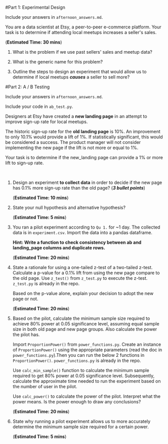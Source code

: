 #Part 1: Experimental Design

Include your answers in ``afternoon_answers.md``.

You are a data scientist at Etsy, a peer-to-peer e-commerce platform.
Your task is to determine if attending local meetups increases a seller's sales.

(**Estimated Time: 30 mins**)

1. What is the problem if we use past sellers' sales and meetup data?

2. What is the generic name for this problem?

3. Outline the steps to design an experiment that would allow us to
determine if local meetups _**causes**_ a seller to sell more?


#Part 2: A / B Testing

Include your answers in ``afternoon_answers.md``.

Include your code in ``ab_test.py``.

Designers at Etsy have created a **new landing page** in an attempt to
improve sign-up rate for local meetups.

The historic sign-up rate for the **old landing page** is 10%.
An improvement to only 10.1% would provide a lift of 1%.
If statistically significant, this would be considered a success.
The product manager will not consider implementing the new page if
the lift is not more or equal to 1%.

Your task is to determine if the new_landing page can provide a 1% or more
lift to sign-up rate.

<br>

1. Design an experiment **to collect data** in order to decide if the new page
   has 0.1% more sign-up rate than the old page? (**_3 bullet points_**)

   (**Estimated Time: 10 mins**)

2. State your null hypothesis and alternative hypothesis?

   (**Estimated Time: 5 mins**)

3. You ran a pilot experiment according to ``Qu 1.`` for ~1 day. The
   collected data is in ``experiment.csv``. Import the data into a pandas
   dataframe.

   **Hint: Write a function to check consistency between ab and
   landing_page columns and duplicate rows.**

   (**Estimated Time: 20 mins**)

4. State a rationale for using a one-tailed z-test of a two-tailed z-test.
   Calculate a p-value for a 0.1% lift from using the new page compare to the
   old page. Use ``z_test()``  from ``z_test.py`` to execute the z-test.
   ``z_test.py`` is already in the repo.

   Based on the p-value alone, explain your decision to adopt the
   new page or not.

   (**Estimated Time: 20 mins**)


5. Based on the pilot, calculate the minimum sample size required to achieve
   80% power at 0.05 significance level, assuming equal sample size in both
   old page and new page groups. Also calculate the power the pilot has.

   Import ``ProportionPower()`` from ``power_functions.py``. Create an
   instance of ``ProportionPower()`` using the appropriate parameters (read
   the doc in ``power_functions.py``).Then you can run the below 2 functions
   in ``ProportionPower()``. ``power_functions.py`` is already in the
   repo.

   Use ``calc_min_sample()`` function to calculate the minimum sample required
   to get 80% power at 0.05 significance level. Subsequently, calculate the
   approximate time needed to run the experiment based on the number of user
   in the pilot.

   Use ``calc_power()`` to calculate the power of the pilot. Interpret what the
   power means. Is the power enough to draw any conclusions?

   (**Estimated Time: 20 mins**)

6. State why running a pilot experiment allows us to more accurately
   determine the minimum sample size required for a certain power.

   (**Estimated Time: 5 mins**)
